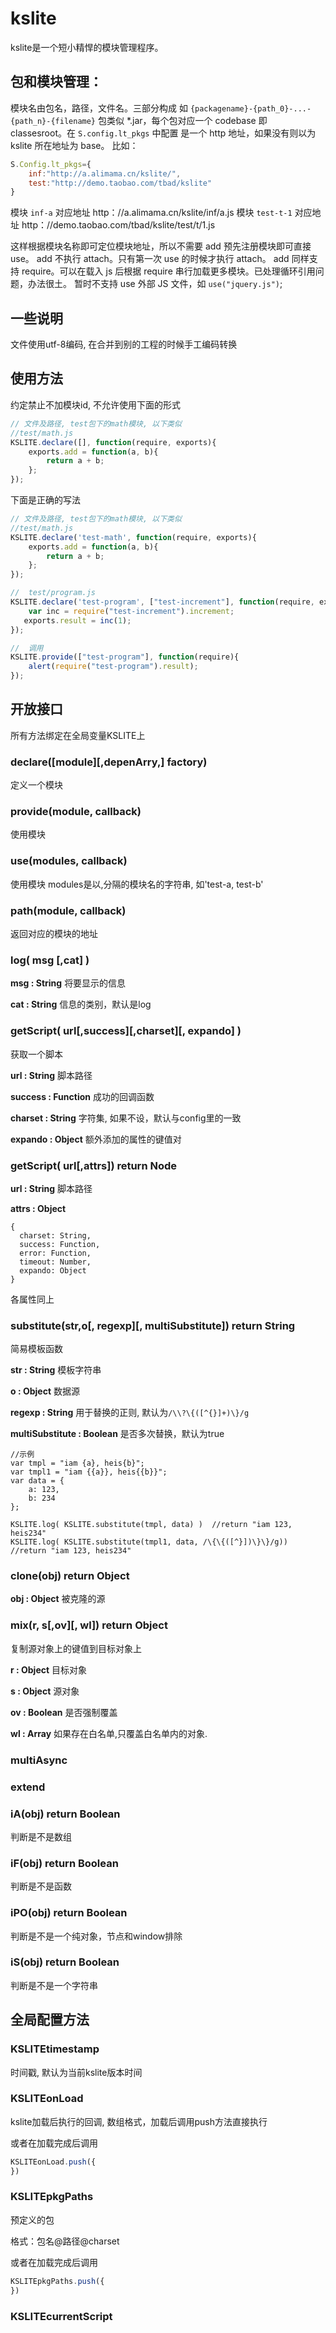 ﻿# kslite
kslite是一个短小精悍的模块管理程序。

## 包和模块管理：
模块名由包名，路径，文件名。三部分构成
如 `{packagename}-{path_0}-...-{path_n}-{filename}`
包类似 *.jar，每个包对应一个 codebase 即 classesroot。在 `S.config.lt_pkgs` 中配置
是一个 http 地址，如果没有则以为 kslite 所在地址为 base。
比如：

```js
S.Config.lt_pkgs={
    inf:"http://a.alimama.cn/kslite/",
    test:"http://demo.taobao.com/tbad/kslite"
}
```

模块 `inf-a` 对应地址 http：//a.alimama.cn/kslite/inf/a.js
模块 `test-t-1` 对应地址 http：//demo.taobao.com/tbad/kslite/test/t/1.js

这样根据模块名称即可定位模块地址，所以不需要 add 预先注册模块即可直接 use。
add 不执行 attach。只有第一次 use 的时候才执行 attach。
add 同样支持 require。可以在载入 js 后根据 require 串行加载更多模块。已处理循环引用问题，办法很土。
暂时不支持 use 外部 JS 文件，如 `use("jquery.js")`;

## 一些说明
文件使用utf-8编码, 在合并到别的工程的时候手工编码转换

## 使用方法
约定禁止不加模块id, 不允许使用下面的形式

```js
// 文件及路径, test包下的math模块, 以下类似
//test/math.js 
KSLITE.declare([], function(require, exports){
    exports.add = function(a, b){
        return a + b;
    };
});
```

下面是正确的写法

```js
// 文件及路径, test包下的math模块, 以下类似
//test/math.js 
KSLITE.declare('test-math', function(require, exports){
    exports.add = function(a, b){
        return a + b;
    };
});

//  test/program.js
KSLITE.declare('test-program', ["test-increment"], function(require, exports){
    var inc = require("test-increment").increment;
   exports.result = inc(1);
});

//  调用
KSLITE.provide(["test-program"], function(require){
    alert(require("test-program").result);
});
```

## 开放接口
所有方法绑定在全局变量KSLITE上

### declare([module][,depenArry,] factory) 
定义一个模块

### provide(module, callback) 
使用模块

### use(modules, callback) 
使用模块
modules是以,分隔的模块名的字符串, 如'test-a, test-b'


### path(module, callback) 
返回对应的模块的地址

### log( msg [,cat] )
__msg : String__
将要显示的信息

__cat : String__ 
信息的类别，默认是log

### getScript( url[,success][,charset][, expando] )
获取一个脚本

__url : String__
脚本路径

__success : Function__
成功的回调函数

__charset : String__
字符集, 如果不设，默认与config里的一致

__expando : Object__
额外添加的属性的键值对

### getScript( url[,attrs])  return Node
__url : String__
脚本路径

__attrs : Object__

```
{
  charset: String,
  success: Function,
  error: Function,
  timeout: Number,
  expando: Object
}
```
各属性同上

### substitute(str,o[, regexp][, multiSubstitute]) return String
简易模板函数

__str : String__
模板字符串

__o   : Object__
数据源

__regexp : String__ 
用于替换的正则, 默认为`/\\?\{([^{}]+)\}/g`

__multiSubstitute : Boolean__
是否多次替换，默认为true

```
//示例
var tmpl = "iam {a}, heis{b}";
var tmpl1 = "iam {{a}}, heis{{b}}";
var data = {
    a: 123,
    b: 234
};

KSLITE.log( KSLITE.substitute(tmpl, data) )  //return "iam 123, heis234"
KSLITE.log( KSLITE.substitute(tmpl1, data, /\{\{([^}])\}\}/g)) //return "iam 123, heis234"
```

### clone(obj)  return Object

__obj : Object__
被克隆的源

### mix(r, s[,ov][, wl]) return Object
复制源对象上的键值到目标对象上

__r : Object__
目标对象

__s : Object__
源对象

__ov : Boolean__
是否强制覆盖

__wl :  Array__
如果存在白名单,只覆盖白名单内的对象.

### multiAsync

### extend

### iA(obj)  return Boolean
判断是不是数组

### iF(obj) return Boolean
判断是不是函数

### iPO(obj) return Boolean
判断是不是一个纯对象，节点和window排除

### iS(obj) return Boolean
判断是不是一个字符串

## 全局配置方法
###  KSLITEtimestamp 
时间戳, 默认为当前kslite版本时间

###  KSLITEonLoad 
kslite加载后执行的回调, 数组格式，加载后调用push方法直接执行

或者在加载完成后调用

```js
KSLITEonLoad.push({
})
```

###  KSLITEpkgPaths
预定义的包

格式：包名@路径@charset

或者在加载完成后调用

```js
KSLITEpkgPaths.push({
})
```

### KSLITEcurrentScript 
